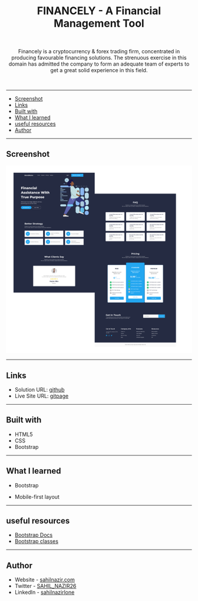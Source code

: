 <h1 align="center">FINANCELY -   A Financial Management Tool</h1><br>
<p align="center">Financely is a cryptocurrency & forex trading firm, concentrated in producing favourable financing solutions. The strenuous exercise in this domain has admitted the company to form an adequate team of experts to get a great solid experience in this field.</p><br>

---

- [Screenshot](#screenshot)
- [Links](#links)
- [Built with](#built-with)
- [What I learned](#what-i-learned)
- [useful resources](#useful-resources)
- [Author](#author)

---

## Screenshot

  ![screenshot](screenshot.png)
  
---

## Links

- Solution URL: [github](https://github.com/SAHIL-NAZIR/Financely)
- Live Site URL: [gitpage](https://lonesahilnazir.github.io/Financely/)

---

## Built with

- HTML5
- CSS
- Bootstrap

---

## What I learned

- Bootstrap

- Mobile-first layout

---

## useful resources
- [Bootstrap Docs](https://getbootstrap.com/docs/5.1/getting-started/introduction/)
- [Bootstrap classes](https://cdn.jsdelivr.net/npm/bootstrap@5.1.3/dist/css/bootstrap.min.css)

---

## Author
- Website - [sahilnazir.com](https://www.sahilnazir.com)
- Twitter - [SAHIL_NAZIR26](https://twitter.com/SAHIL_NAZIR26)
- LinkedIn - [sahilnazirlone](https://www.linkedin.com/in/sahilnazirlone/)

